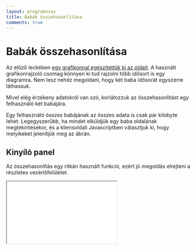 ```yaml
---
layout: programozas
title: Babák összehasonlítása
comments: true
---
```


# Babák összehasonlítása

Az előző leckében [egy grafikonnal egészítettük ki az oldalt](../8).
A használt grafikonrajzoló csomag könnyen ki tud rajzolni több idősort is egy diagramra.
Nem lesz nehéz megoldani, hogy két baba idősorát egyszerre láthassuk.

Mivel elég érzékeny adatokról van szó, korlátozzuk az összehasonlítást egy felhasználó
két babájára.

Egy felhasználó összes babájának az összes adata is csak pár kilobyte lehet. Legegyszerűbb,
ha mindet elküldjük egy baba oldalának megtekintésekor, és a kliensoldali Javascriptben
választjuk ki, hogy melyikeket jelenítjük meg az ábrán.

## Kinyíló panel

Az összehasonlítás egy ritkán használt funkció, ezért jó megoldás elrejteni a részletes
vezérlőfelületet.

<iframe height="170" src="source/demo.html">iframe</iframe>
